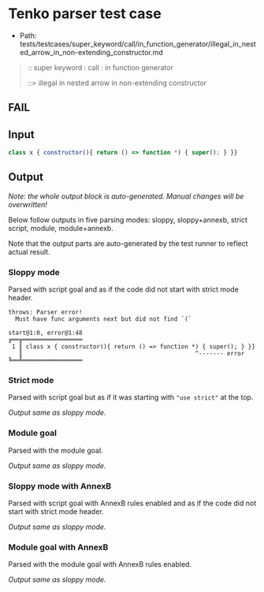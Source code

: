 # Tenko parser test case

- Path: tests/testcases/super_keyword/call/in_function_generator/illegal_in_nested_arrow_in_non-extending_constructor.md

> :: super keyword : call : in function generator
>
> ::> illegal in nested arrow in non-extending constructor
## FAIL

## Input


`````js
class x { constructor(){ return () => function *) { super(); } }}
`````

## Output

_Note: the whole output block is auto-generated. Manual changes will be overwritten!_

Below follow outputs in five parsing modes: sloppy, sloppy+annexb, strict script, module, module+annexb.

Note that the output parts are auto-generated by the test runner to reflect actual result.

### Sloppy mode

Parsed with script goal and as if the code did not start with strict mode header.

`````
throws: Parser error!
  Must have func arguments next but did not find `(`

start@1:0, error@1:48
╔══╦═════════════════
 1 ║ class x { constructor(){ return () => function *) { super(); } }}
   ║                                                 ^------- error
╚══╩═════════════════

`````

### Strict mode

Parsed with script goal but as if it was starting with `"use strict"` at the top.

_Output same as sloppy mode._

### Module goal

Parsed with the module goal.

_Output same as sloppy mode._

### Sloppy mode with AnnexB

Parsed with script goal with AnnexB rules enabled and as if the code did not start with strict mode header.

_Output same as sloppy mode._

### Module goal with AnnexB

Parsed with the module goal with AnnexB rules enabled.

_Output same as sloppy mode._
